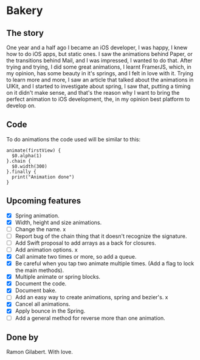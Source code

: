 # Bakery

## The story

One year and a half ago I became an iOS developer, I was happy, I knew how to do iOS apps, but static ones. I saw the animations behind Paper, or the transitions behind Mail, and I was impressed, I wanted to do that. After trying and trying, I did some great animations, I learnt FramerJS, which, in my opinion, has some beauty in it's springs, and I felt in love with it. Trying to learn more and more, I saw an article that talked about the animations in UIKit, and I started to investigate about spring, I saw that, putting a timing on it didn't make sense, and that's the reason why I want to bring the perfect animation to iOS development, the, in my opinion best platform to develop on.

## Code

To do animations the code used will be similar to this:

```
animate(firstView) {
  $0.alpha(1)
}.chain {
  $0.width(300)
}.finally {
  print("Animation done")
}
```

## Upcoming features

- [x] Spring animation.
- [x] Width, height and size animations.
- [ ] Change the name. x
- [ ] Report bug of the chain thing that it doesn't recognize the signature.
- [ ] Add Swift proposal to add arrays as a back for closures.
- [ ] Add animation options. x
- [x] Call animate two times or more, so add a queue.
- [x] Be careful when you tap two animate multiple times. (Add a flag to lock the main methods).
- [x] Multiple animate or spring blocks.
- [x] Document the code.
- [x] Document bake.
- [ ] Add an easy way to create animations, spring and bezier's. x
- [x] Cancel all animations.
- [x] Apply bounce in the Spring.
- [ ] Add a general method for reverse more than one animation.

## Done by

Ramon Gilabert. With love.
